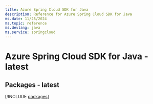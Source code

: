 ```yaml
---
title: Azure Spring Cloud SDK for Java
description: Reference for Azure Spring Cloud SDK for Java
ms.date: 11/25/2024
ms.topic: reference
ms.devlang: java
ms.service: springcloud
---
```

# Azure Spring Cloud SDK for Java - latest
## Packages - latest
[!INCLUDE [packages](spring-cloud-index.md)]
